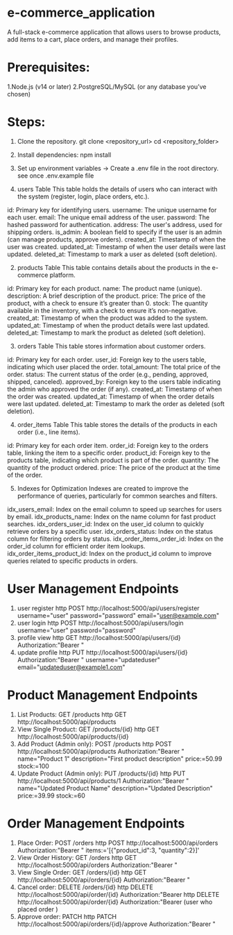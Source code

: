# e-commerce_application
A full-stack e-commerce application that allows users to browse products, add items to a cart, place orders, and manage their profiles.

# Prerequisites:
 1.Node.js (v14 or later)
 2.PostgreSQL/MySQL (or any database you’ve chosen)

# Steps:
1. Clone the repository.
    git clone <repository_url>
    cd <repository_folder>
2. Install dependencies:
    npm install
3. Set up environment variables
   -> Create a .env file in the root directory. see once .env.example file

1. users Table
This table holds the details of users who can interact with the system (register, login, place orders, etc.).

id: Primary key for identifying users.
username: The unique username for each user.
email: The unique email address of the user.
password: The hashed password for authentication.
address: The user's address, used for shipping orders.
is_admin: A boolean field to specify if the user is an admin (can manage products, approve orders).
created_at: Timestamp of when the user was created.
updated_at: Timestamp of when the user details were last updated.
deleted_at: Timestamp to mark a user as deleted (soft deletion).


2. products Table
This table contains details about the products in the e-commerce platform.

id: Primary key for each product.
name: The product name (unique).
description: A brief description of the product.
price: The price of the product, with a check to ensure it’s greater than 0.
stock: The quantity available in the inventory, with a check to ensure it’s non-negative.
created_at: Timestamp of when the product was added to the system.
updated_at: Timestamp of when the product details were last updated.
deleted_at: Timestamp to mark the product as deleted (soft deletion).


3. orders Table
This table stores information about customer orders.

id: Primary key for each order.
user_id: Foreign key to the users table, indicating which user placed the order.
total_amount: The total price of the order.
status: The current status of the order (e.g., pending, approved, shipped, canceled).
approved_by: Foreign key to the users table indicating the admin who approved the order (if any).
created_at: Timestamp of when the order was created.
updated_at: Timestamp of when the order details were last updated.
deleted_at: Timestamp to mark the order as deleted (soft deletion).



4. order_items Table
This table stores the details of the products in each order (i.e., line items).

id: Primary key for each order item.
order_id: Foreign key to the orders table, linking the item to a specific order.
product_id: Foreign key to the products table, indicating which product is part of the order.
quantity: The quantity of the product ordered.
price: The price of the product at the time of the order.


5. Indexes for Optimization
Indexes are created to improve the performance of queries, particularly for common searches and filters.

idx_users_email: Index on the email column to speed up searches for users by email.
idx_products_name: Index on the name column for fast product searches.
idx_orders_user_id: Index on the user_id column to quickly retrieve orders by a specific user.
idx_orders_status: Index on the status column for filtering orders by status.
idx_order_items_order_id: Index on the order_id column for efficient order item lookups.
idx_order_items_product_id: Index on the product_id column to improve queries related to specific products in orders.

# User Management Endpoints
1.  user register
    http POST http://localhost:5000/api/users/register   username="user"   password="password"   email="user@example.com"
2. user login 
    http POST http://localhost:5000/api/users/login username="user"  password="password"
3. profile view
    http GET http://localhost:5000/api/users/{id} Authorization:"Bearer <TOKEN>"
4. update profile
    http PUT http://localhost:5000/api/users/{id}   Authorization:"Bearer <TOKEN>"   username="updateduser" email="updateduser@example1.com"

# Product Management Endpoints
1. List Products: GET /products
   http GET http://localhost:5000/api/products
2. View Single Product: GET /products/{id}
   http GET http://localhost:5000/api/products/{id}
3. Add Product (Admin only): POST /products
   http POST http://localhost:5000/api/products Authorization:"Bearer <ADMIN-TOKEN>" name="Product 1" description="First product description" price:=50.99 stock:=100
4. Update Product (Admin only): PUT /products/{id}
   http PUT http://localhost:5000/api/products/1 Authorization:"Bearer <ADMIN TOKEN>" name="Updated Product Name" description="Updated Description" price:=39.99 stock:=60

# Order Management Endpoints
1. Place Order: POST /orders
     http POST http://localhost:5000/api/orders Authorization:"Bearer <USER TOKEN>" items:='[{"product_id":3, "quantity":2}]'
2. View Order History: GET /orders
     http GET http://localhost:5000/api/orders Authorization:"Bearer <USER TOKEN>"
3. View Single Order: GET /orders/{id}
    http GET http://localhost:5000/api/orders/{id} Authorization:"Bearer <USER TOKEN>"
4. Cancel order: DELETE /orders/{id}
    http DELETE http://localhost:5000/api/order/{id} Authorization:"Bearer <ADMIN TOKEN>
    http DELETE http://localhost:5000/api/order/{id} Authorization:"Bearer <USER TOKEN> (user who placed order )
5. Approve order: PATCH
      http PATCH http://localhost:5000/api/orders/{id}/approve Authorization:"Bearer <ADMIN TOKEN>"

